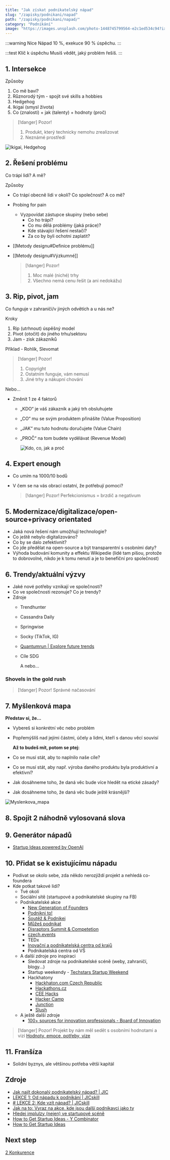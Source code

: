 ```yaml
---
title: "Jak získat podnikatelský nápad"
slug: "/zapisky/podnikani/napad"
path: "/zapisky/podnikani/napad/"
category: "Podnikání"
image: "https://images.unsplash.com/photo-1448745799564-e2c1ed534c94?ixlib=rb-1.2.1&ixid=MnwxMjA3fDB8MHxwaG90by1wYWdlfHx8fGVufDB8fHx8&auto=format&fit=crop&w=1170&q=80"
---
```


:::warning Nice
Nápad 10 %, exekuce 90 % úspěchu.
:::


:::test Klíč k úspěchu
Musíš vědět, jaký problém řešíš.
:::

## 1. Intersekce
Způsoby
1. Co mě baví?
2. Různorodý tým - spojit své skills a hobbies
3. Hedgehog
4. Ikigai (smysl života)
5. Co (znalosti) + jak (talenty) + hodnoty (proč)

> [!danger] Pozor!
> 1. Produkt, který technicky nemohu zrealizovat
> 2. Neznámé prostředí

![Ikigai, Hedgehog](../Assets\Podnikání\Nápad\Images\Ikigai_Hedgehog.png)

## 2. Řešení problému
Co trápí lidi? A mě?

Způsoby
- Co trápí obecně lidi v okolí? Co společnost? A co mě?
- Probing for pain
	- Vyzpovídat zástupce skupiny (nebo sebe)
		- Co ho trápí?
		- Co mu dělá problémy (jaká práce)?
		- Kde stávající řešení nestačí?
		- Za co by byli ochotni zaplatit?
- [[Metody designu#Definice problému]]
- [[Metody designu#Výzkumné]]
  
  > [!danger] Pozor!
  > 1. Moc malé (niché) trhy
  > 2. Všechno nemá cenu řešit (a ani nedokážu)

## 3. Rip, pivot, jam
Co funguje v zahraničí/v jiných odvětích a u nás ne?

Kroky
1. Rip (utrhnout) úspěšný model
2. Pivot (otočit) do jiného trhu/sektoru
3. Jam - zisk zákazníků

Příklad - Rohlík, Slevomat

> [!danger] Pozor!
> 1. Copyright
> 2. Ostatním funguje, vám nemusí
> 3. Jiné trhy a nákupní chování

Nebo...
- Změnit 1 ze 4 faktorů
	- „KDO“ je váš zákazník a jaký trh obsluhujete
	- „CO“ mu se svým produktem přinášíte (Value Proposition)
	- „JAK“ mu tuto hodnotu doručujete (Value Chain)
	- „PROČ“ na tom budete vydělávat (Revenue Model)
	  
	  ![Kdo, co, jak a proč](../Assets/Podnikání/Nápad/Images/Kdo_co_jak_proc.png)
## 4. Expert enough
- Co umím na 1000/10 bodů
- V čem se na vás obrací ostatní, že potřebují pomoci?
  
  > [!danger] Pozor!
  > Perfekcionismus = brzdič a negativum

## 5. Modernizace/digitalizace/open-source+privacy orientated
- Jaká nová řešení nám umožňují technologie?
- Co ještě nebylo digitalizováno?
- Co by se dalo zefektivnit?
- Co jde předělat na open-source a být transparentní s osobními daty?
- Výhoda budování komunity a effektu Wikipedie (lidé tam píšou, protože to dobrovolné, nikdo je k tomu nenutí a je to benefiční pro společnost)

## 6. Trendy/aktuální výzvy
- Jaké nové potřeby vznikají ve společnosti?
- Co ve společnosti rezonuje? Co je trendy?
- Zdroje
	- Trendhunter
	- Cassandra Daily
	- Springwise
	- Socky (TikTok, IG)
	- [Quantumrun | Explore future trends](https://www.quantumrun.com/)
	- Cíle SDG
	  
	  A nebo...
### Shovels in the gold rush

> [!danger] Pozor!
> Správné načasování

## 7. Myšlenková mapa
**Představ si, že...**
- Vybereš si konkrétní věc nebo problém
- Popřemýšlíš nad jejími částmi, účely a lidmi, kteří s danou věcí souvisí
  
  **Až to budeš mít, potom se ptej:**
- Co se musí stát, aby to naplnilo naše cíle?
- Co se musí stát, aby např. výroba daného produktu byla produktivní a efektivní?
- Jak dosáhneme toho, že daná věc bude více hledět na etické zásady?
- Jak dosáhneme toho, že daná věc bude ještě krásnější?

![Myslenkova_mapa](../Assets/Podnikání/Nápad/Images/Myslenkova_mapa.png)

## 8. Spojit 2 náhodně vylosovaná slova

## 9. Generátor nápadů
- [Startup Ideas powered by OpenAI](https://ideasai.com/)

## 10. Přidat se k existujícímu nápadu
- Podívat se okolo sebe, zda někdo nerozjíždí projekt a nehledá co-foundera
- Kde potkat takové lidi?
	- Tvé okolí
	- Sociální sítě (startupové a podnikatelské skupiny na FB)
	- Podnikatelské akce
		- [New Generation of Founders](http://www.ngof.cz/)
		- [Podnikni to!](https://podniknito.cz/)
		- [Soutěž & Podnikej](https://soutezapodnikej.cz/)
		- [Můžeš podnikat](https://muzespodnikat.cz/)
		- [Disraptors Summit & Competetion](https://disraptors.com/summit/)
		- [czech.events](https://czech.events/)
		- TEDx
		- [Inovační a podnikatelská centra od krajů](https://www.ynovate.cz/cz/kontaktujte-nas#map)
		- Podnikatelská centra od VŠ
	- A další zdroje pro inspiraci
		- Sledovat zdroje na podnikatelské scéně (weby, zahraničí, blogy...)
		- Startup weekendy - [Techstars Startup Weekend](https://www.techstars.com/communities/startup-weekend)
		- Hackhatony
			- [Hackhaton.com Czech Republic](https://www.hackathon.com/country/czech-republic)
			- [Hackathons.cz](https://www.hackathons.cz/)
			- [CEE Hacks](https://www.ceehacks.com/)
			- [Hacker Camp](https://www.hackercamp.cz/)
			- [Junction](https://www.hackjunction.com/)
			- [Slush](https://www.slush.org/)
	- A ještě další zdroje
		- [100+ sources for innovation professionals - Board of Innovation](https://www.boardofinnovation.com/blog/100-sources-that-every-innovation-professional-should-know-about/)

> [!danger] Pozor!
> Projekt by nám měl sedět s osobními hodnotami a vizí
  [Hodnoty, emoce, potřeby, vize](Hodnoty,%20emoce,%20potřeby,%20vize.md)

## 11. Franšíza
- Solidní byznys, ale většinou potřeba větší kapitál

## Zdroje
- [Jak najít dokonalý podnikatelský nápad? | JIC](https://www.jic.cz/magazin/jicblog-jak-najit-dokonaly-podnikatelsky-napad/)
- [LEKCE 1: Od nápadu k podnikání | JICskill](https://skill.jic.cz/lekce/lekce-1/)
- [# LEKCE 2: Kde vzít nápad? | JICskill](https://skill.jic.cz/lekce/lekce-2/)
- [Jak na to: Vyraz na akce, kde jsou další podnikavci jako ty](https://startupbox.app/howto/vyraz-na-akce-kde-jsou-dalsi-podnikavci-jako-ty)
- [Hledej implulzy (nejen) ve startupové scéně](https://startupbox.app/howto/hledej-impulzy-nejen-ve-startupove-scene)
- [How to Get Startup Ideas - Y Combinator](https://youtu.be/uvw-u99yj8w)
- [How to Get Startup Ideas](http://www.paulgraham.com/startupideas.html)

## Next step
[2 Konkurence](2%20Konkurence.md)